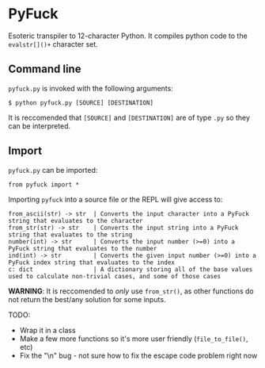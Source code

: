 # PyFuck
Esoteric transpiler to 12-character Python. It compiles python code to the `evalstr[]()+` character set.

## Command line
`pyfuck.py` is invoked with the following arguments:
```
$ python pyfuck.py [SOURCE] [DESTINATION]
```
It is reccomended that `[SOURCE]` and `[DESTINATION]` are of type `.py` so they can be interpreted.

## Import
`pyfuck.py` can be imported:
```
from pyfuck import *
```
Importing `pyfuck` into a source file or the REPL will give access to:
```
from_ascii(str) -> str  | Converts the input character into a PyFuck string that evaluates to the character
from_str(str) -> str    | Converts the input string into a PyFuck string that evaluates to the string
number(int) -> str      | Converts the input number (>=0) into a PyFuck string that evaluates to the number
ind(int) -> str         | Converts the given input number (>=0) into a PyFuck index string that evaluates to the index
c: dict                 | A dictionary storing all of the base values used to calculate non-trivial cases, and some of those cases
```
**WARNING**: It is reccomended to _only_ use `from_str()`, as other functions do not return the best/any solution for some inputs.

TODO:
- Wrap it in a class
- Make a few more functions so it's more user friendly (`file_to_file()`, etc)
- Fix the "\n" bug - not sure how to fix the escape code problem right now
